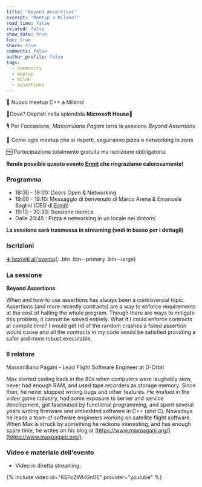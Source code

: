 ```yaml
---
title: "Beyond Assertions"
excerpt: "Meetup a Milano!"
read_time: false
related: false
show_date: true
toc: true
share: true
comments: false
author_profile: false
tags:
  - community
  - meetup
  - milan
  - assertions
---
```


🥳 Nuovo meetup C++ a Milano!

📌Dove? Ospitati nella splendida **Microsoft House**🤩

🎙️ Per l'occasione, *Massimiliano Pagani* terrà la sessione *Beyond Assertions*

🍕 Come ogni meetup che si rispetti, seguiranno pizza e networking in zona

🆓 Partecipazione totalmente gratuita ma iscrizione obbligatoria.

**Rende possible questo evento [Ermit](https://www.ermit.it/) che ringraziamo calorosamente!**

### Programma

- 18:30 - 19:00: Doors Open & Networking
- 19:00 - 19:10: Messaggio di benvenuto di Marco Arena & Emanuele Baglini (CEO di [Ermit](https://www.ermit.it/))
- 19:10 - 20:30: Sessione tecnica
- Dalle 20:45  : Pizza e networking in un locale nei dintorni

**La sessione sarà trasmessa in streaming (vedi in basso per i dettagli)**

### Iscrizioni

[➕ Iscriviti all'evento](https://italiancpp-0925.eventbrite.it/){: .btn .btn--primary .btn--large}

### La sessione

**Beyond Assertions**

When and how to use assertions has always been a controversial topic. Assertions (and more recently contracts) are a way to enforce requirements at the cost of halting the whole program. Though there are ways to mitigate this problem, it cannot be solved entirely.
What if I could enforce contracts at compile time? I would get rid of the random crashes a failed assertion would cause and all the contracts in my code would be satisfied providing a safer and more robust executable.

### Il relatore

Massimiliano Pagani - Lead Flight Software Engineer at D-Orbit

Max started coding back in the 80s when computers were laughably slow, never had enough RAM, and used tape recorders as storage memory. Since then, he never stopped writing bugs and other features. He worked in the video game industry, had some exposure to server and service development, got fascinated by functional programming, and spent several years writing firmware and embedded software in C++ (and C). Nowadays he leads a team of software engineers working on satellite flight software. When Max is struck by something he reckons interesting, and has enough spare time, he writes on his blog at [https://www.maxpagani.org/](https://www.maxpagani.org/).

### Video e materiale dell'evento

- Video in diretta streaming:

{% include video id="6SFoZWHGn0E" provider="youtube" %}
